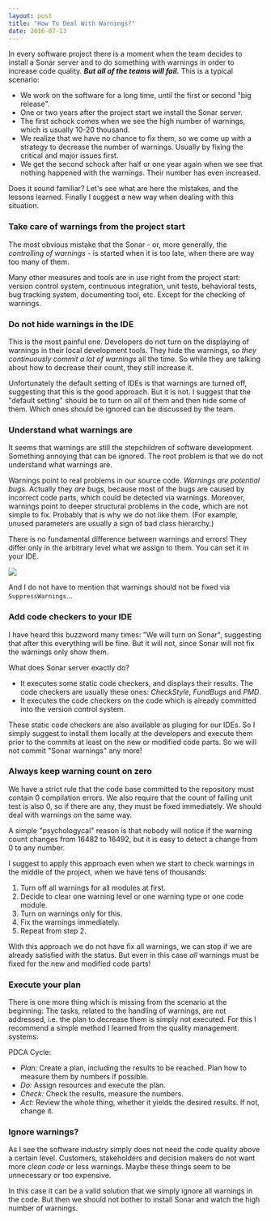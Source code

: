 ```yaml
---
layout: post
title: "How To Deal With Warnings?"
date: 2016-07-13
---
```

In every software project there is a moment when the team decides to install a Sonar server and to do something with warnings in order to increase code quality. ***But all of the teams will fail.*** This is a typical scenario:

* We work on the software for a long time, until the first or second "big release".
* One or two years after the project start we install the Sonar server.
* The first schock comes when we see the high number of warnings, which is usually 10-20 thousand.
* We realize that we have no chance to fix them, so we come up with a strategy to decrease the number of warnings. Usually by fixing the critical and major issues first.
* We get the second schock after half or one year again when we see that nothing happened with the warnings. Their number has even increased.

Does it sound familiar? Let's see what are here the mistakes, and the lessons learned. Finally I suggest a new way when dealing with this situation.


### Take care of warnings from the project start

The most obvious mistake that the Sonar - or, more generally, the *controlling of warnings* - is started  when it is too late, when there are way too many of them.

Many other measures and tools are in use right from the project start: version control system, continuous integration, unit tests, behavioral tests, bug tracking system, documenting tool, etc. Except for the checking of warnings.


### Do not hide warnings in the IDE

This is the most painful one. Developers do not turn on the displaying of warnings in their local development tools. They hide the warnings, so *they continuously commit a lot of warnings* all the time. So while they are talking about how to decrease their count, they still increase it.

Unfortunately the default setting of IDEs is that warnings are turned off, suggesting that this is the good approach. But it is not. I suggest that the "default setting" should be to turn on all of them and then hide some of them. Which ones should be ignored can be discussed by the team.


### Understand what warnings are

It seems that warnings are still the stepchildren of software development. Something annoying that can be ignored. The root problem is that we do not understand what warnings are.
 
Warnings point to real problems in our source code. *Warnings are potential bugs.* Actually they *are* bugs, because most of the bugs are caused by incorrect code parts, which could be detected via warnings. Moreover, warnings point to deeper structural problems in the code, which are not simple to fix. Probably that is why we do not like them. (For example, unused parameters are usually a sign of bad class hierarchy.)

There is no fundamental difference between warnings and errors! They differ only in the arbitrary level what we assign to them. You can set it in your IDE.

![](https://petozoltan.github.io/warning-levels.png)

And I do not have to mention that warnings should not be fixed via `SuppressWarnings`...


### Add code checkers to your IDE

I have heard this buzzword many times: "We will turn on Sonar", suggesting that after this everything will be fine. But it will not, since Sonar will not fix the warnings only show them. 

What does Sonar server exactly do? 

* It executes some static code checkers, and displays their results. The code checkers are usually these ones: *CheckStyle*, *FundBugs* and *PMD*.
* It executes the code checkers on the code which is already committed into the version control system.

These static code checkers are also available as pluging for our IDEs. So I simply suggest to install them locally at the developers and execute them prior to the commits at least on the new or modified code parts. So we will not commit "Sonar warnings" any more!


### Always keep warning count on zero

We have a strict rule that the code base committed to the repository must contain 0 compilation errors. We also require that the count of failing unit test is also 0, so if there are any, they must be fixed immediately. We should deal with warnings on the same way.

A simple "psychologycal" reason is that nobody will notice if the warning count changes from 16482 to 16492, but it is easy to detect a change from 0 to any number.

I suggest to apply this approach even when we start to check warnings in the middle of the project, when we have tens of thousands:

1. Turn off all warnings for all modules at first.
1. Decide to clear one warning level or one warning type or one code module. 
1. Turn on warnings only for this. 
1. Fix the warnings immediately.
1. Repeat from step 2.

With this approach we do not have fix all warnings, we can stop if we are already satisfied with the status. But even in this case *all* warnings must be fixed for the new and modified code parts!


### Execute your plan

There is one more thing which is missing from the scenario at the beginning: The tasks, related to the handling of warnings, are not addressed, i.e. the plan to decrease them is simply not executed. For this I recommend a simple method I learned from the quality management systems:

PDCA Cycle:
* *Plan:* Create a plan, including the results to be reached. Plan how to measure them by numbers if possible.
* *Do:* Assign resources and execute the plan.
* *Check:* Check the results, measure the numbers.
* *Act:* Review the whole thing, whether it yields the desired results. If not, change it.

### Ignore warnings?

As I see the software industry simply does not need the code quality above a certain level. Customers, stakeholders and decision makers do not want more *clean code* or less warnings. Maybe these things seem to be unnecessary or too expensive.

In this case it can be a valid solution that we simply ignore all warnings in the code. But then we should not bother to install Sonar and watch the high number of warnings.
